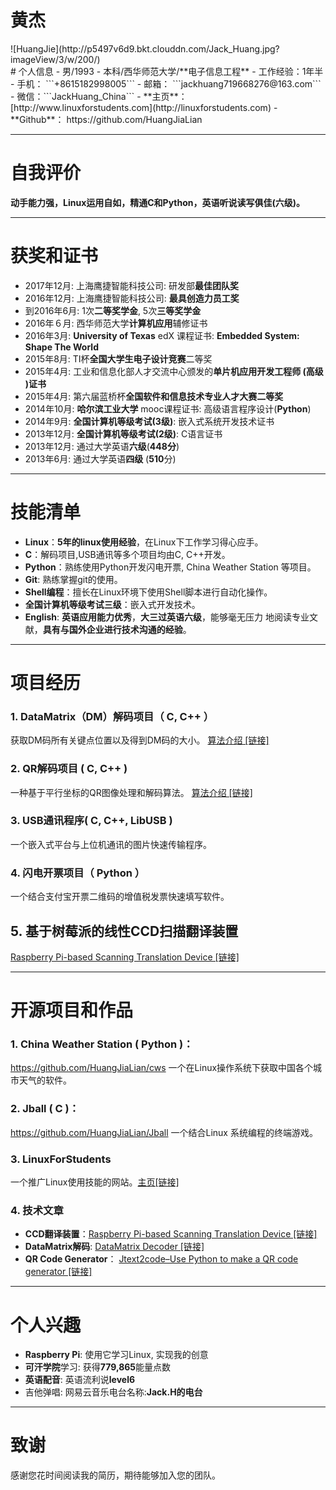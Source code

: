 # **黄杰**
<div style="text-align:left" markdown="1">
![HuangJie](http://p5497v6d9.bkt.clouddn.com/Jack_Huang.jpg?imageView/3/w/200/)
</div>
# 个人信息
 - 男/1993 
 - 本科/西华师范大学/**电子信息工程**
 - 工作经验：1年半
- 手机： ```+8615182998005```
- 邮箱： ```jackhuang719668276@163.com```
- 微信：```JackHuang_China```
 - **主页**： [http://www.linuxforstudents.com](http://linuxforstudents.com)
 - **Github**： https://github.com/HuangJiaLian

---
# 自我评价

**动手能力强，Linux运用自如，精通C和Python，英语听说读写俱佳(六级)。**

---

<div STYLE="page-break-after: always;"></div> 

# 获奖和证书
- 2017年12月: 上海鹰捷智能科技公司: 研发部**最佳团队奖**
- 2016年12月: 上海鹰捷智能科技公司: **最具创造力员工奖**
- 到2016年6月: 1次**二等奖学金**, 5次**三等奖学金**
- 2016年６月:  西华师范大学**计算机应用**辅修证书
- 2016年3月:  **University of Texas** edX 课程证书: **Embedded System: Shape The World**
- 2015年8月:  TI杯**全国大学生电子设计竞赛**二等奖
- 2015年4月:  工业和信息化部人才交流中心颁发的**单片机应用开发工程师 (高级 )证书**
- 2015年4月:  第六届蓝桥杯**全国软件和信息技术专业人才大赛二等奖**
- 2014年10月: **哈尔滨工业大学** mooc课程证书: 高级语言程序设计(**Python**)
- 2014年9月:  **全国计算机等级考试(3级)**: 嵌入式系统开发技术证书
- 2013年12月: **全国计算机等级考试(2级)**: C语言证书
- 2013年12月: 通过大学英语**六级**(**448分**)
- 2013年6月: 通过大学英语**四级** (**510**分)

---

# 技能清单

- **Linux**：**5年的linux使用经验**，在Linux下工作学习得心应手。
- **C**：解码项目,USB通讯等多个项目均由C, C++开发。
- **Python**：熟练使用Python开发闪电开票, China Weather Station 等项目。
- **Git**: 熟练掌握git的使用。
- **Shell编程**：擅长在Linux环境下使用Shell脚本进行自动化操作。
- **全国计算机等级考试三级**：嵌入式开发技术。
- **English**: **英语应用能力优秀**，**大三过英语六级**，能够毫无压力
地阅读专业文献，**具有与国外企业进行技术沟通的经验**。

---
# 项目经历

### **1. DataMatrix（DM）解码项目**（ C, C++ ）
获取DM码所有关键点位置以及得到DM码的大小。
[算法介绍 [链接]](http://oycwqc1xi.bkt.clouddn.com/FalconDM%E8%AF%B4%E6%98%8E%E6%96%87%E6%A1%A3V1.0.pdf)

### **2. QR解码项目** ( C, C++ )
一种基于平行坐标的QR图像处理和解码算法。
[算法介绍 [链接]](http://p32dgpzfd.bkt.clouddn.com/QR.pdf)

###  **3. USB通讯程序**( C, C++, LibUSB )
一个嵌入式平台与上位机通讯的图片快速传输程序。

### **4. 闪电开票项目**（ Python ）
一个结合支付宝开票二维码的增值税发票快速填写软件。
## 5. **基于树莓派的线性CCD扫描翻译装置**
[Raspberry Pi-based Scanning Translation Device [链接] ](http://www.linuxforstudents.com/wp-content/uploads/2016/06/CCD%E7%BF%BB%E8%AF%91%E8%A3%85%E7%BD%AE.pdf)

---

# 开源项目和作品
### **1. China Weather Station** ( Python )： 
https://github.com/HuangJiaLian/cws 
一个在Linux操作系统下获取中国各个城市天气的软件。
### **2. Jball** ( C )： 
https://github.com/HuangJiaLian/Jball 
一个结合Linux 系统编程的终端游戏。
### **3. LinuxForStudents**  
一个推广Linux使用技能的网站。[主页[链接]](http://www.linuxforstudents.com )
### **4. 技术文章**
 - **CCD翻译装置**：[Raspberry Pi-based Scanning Translation Device [链接]](http://www.linuxforstudents.com/wp-content/uploads/2016/06/CCD%E7%BF%BB%E8%AF%91%E8%A3%85%E7%BD%AE.pdf)
 - **DataMatrix解码**: [DataMatrix Decoder [链接] ](http://oycwqc1xi.bkt.clouddn.com/FalconDM_decoder.pdf) 
 - **QR Code Generator**： [Jtext2code–Use Python to make a QR code generator [链接]](http://www.linuxforstudents.com/186) 

---

# 个人兴趣
- **Raspberry Pi**: 使用它学习Linux, 实现我的创意
- **可汗学院**学习: 获得**779,865**能量点数
- **英语配音**: 英语流利说**level6**
- 吉他弹唱: 网易云音乐电台名称:**Jack.H的电台**

---
# 致谢
感谢您花时间阅读我的简历，期待能够加入您的团队。
